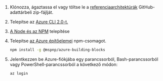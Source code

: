 1. Klónozza, ágaztassa el vagy töltse le a [referenciaarchitektúrák](https://github.com/mspnp/reference-architectures) GitHub-adattárbeli zip-fájlját.

2. Telepítse az [Azure CLI 2.0-t.](/cli/azure/install-azure-cli?view=azure-cli-latest)

3. [A Node és az NPM](https://nodejs.org/en/download/) telepítése

4. Telepítse [az Azure építőelemei](https://github.com/mspnp/template-building-blocks/wiki/Install-Azure-Building-Blocks) npm-csomagot.

   ```bash
   npm install -g @mspnp/azure-building-blocks
   ```

5. Jelentkezzen be Azure-fiókjába egy parancssorból, Bash-parancssorból vagy PowerShell-parancssorból a következő módon:

   ```bash
   az login
   ```
